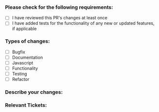 ### Please check for the following requirements:

- [ ] I have reviewed this PR's changes at least once
- [ ] I have added tests for the functionality of any new or updated features, if applicable

### Types of changes:

- [ ]  Bugfix
- [ ]  Documentation
- [ ]  Javascript
- [ ]  Functionality
- [ ]  Testing
- [ ]  Refactor

### Describe your changes:
[//]: <> (Which files were changed? What changes were made?)

### Relevant Tickets:
[//]: <> (Finishes iteration or ticket for type # to bring up a list of issues within the project)
